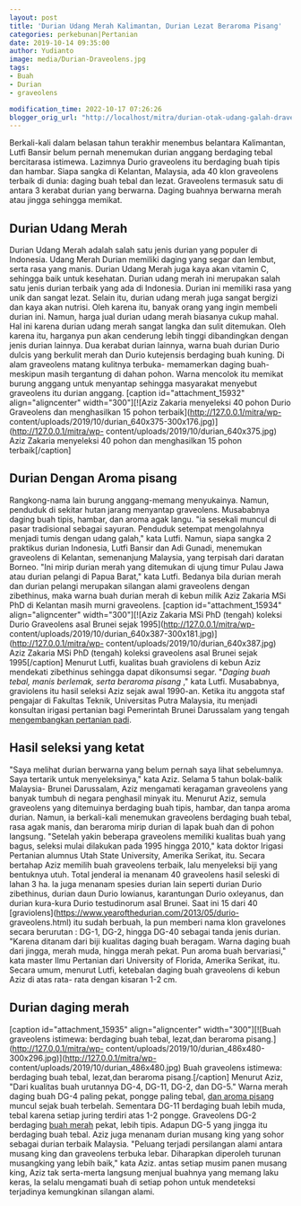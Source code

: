 ```yaml
---
layout: post
title: 'Durian Udang Merah Kalimantan, Durian Lezat Beraroma Pisang'
categories: perkebunan|Pertanian
date: 2019-10-14 09:35:00
author: Yudianto
image: media/Durian-Draveolens.jpg
tags:
- Buah
- Durian
- graveolens

modification_time: 2022-10-17 07:26:26
blogger_orig_url: "http://localhost/mitra/durian-otak-udang-galah-draveolens.html"
---
```


Berkali-kali dalam belasan tahun terakhir menembus belantara Kalimantan, Lutfi
Bansir belum pernah menemukan durian anggang berdaging tebal bercitarasa
istimewa. Lazimnya Durio graveolens itu berdaging buah tipis dan hambar. Siapa
sangka di Kelantan, Malaysia, ada 40 klon graveolens terbaik di dunia: daging
buah tebal dan lezat. Graveolens termasuk satu di antara 3 kerabat durian yang
berwarna. Daging buahnya berwarna merah atau jingga sehingga memikat.

## Durian Udang Merah

Durian Udang Merah adalah salah satu jenis durian yang populer di Indonesia.
Udang Merah Durian memiliki daging yang segar dan lembut, serta rasa yang
manis. Durian Udang Merah juga kaya akan vitamin C, sehingga baik untuk
kesehatan. Durian udang merah ini merupakan salah satu jenis durian terbaik
yang ada di Indonesia. Durian ini memiliki rasa yang unik dan sangat lezat.
Selain itu, durian udang merah juga sangat bergizi dan kaya akan nutrisi. Oleh
karena itu, banyak orang yang ingin membeli durian ini. Namun, harga jual
durian udang merah biasanya cukup mahal. Hal ini karena durian udang merah
sangat langka dan sulit ditemukan. Oleh karena itu, harganya pun akan
cenderung lebih tinggi dibandingkan dengan jenis durian lainnya. Dua kerabat
durian lainnya, warna buah durian Durio dulcis yang berkulit merah dan Durio
kutejensis berdaging buah kuning. Di alam graveolens matang kulitnya terbuka-
memamerkan daging buah-meskipun masih tergantung di dahan pohon. Warna
mencolok itu memikat burung anggang untuk menyantap sehingga masyarakat
menyebut graveolens itu durian anggang. [caption id="attachment_15932"
align="aligncenter" width="300"][![Aziz Zakaria menyeleksi 40 pohon Durio
Graveolens dan menghasilkan 15 pohon terbaik](http://127.0.0.1/mitra/wp-
content/uploads/2019/10/durian_640x375-300x176.jpg)](http://127.0.0.1/mitra/wp-
content/uploads/2019/10/durian_640x375.jpg) Aziz Zakaria menyeleksi 40 pohon
dan menghasilkan 15 pohon terbaik[/caption]

## Durian Dengan Aroma pisang

Rangkong-nama lain burung anggang-memang menyukainya. Namun, penduduk di
sekitar hutan jarang menyantap graveolens. Musababnya daging buah tipis,
hambar, dan aroma agak langu. "ia sesekali muncul di pasar tradisional sebagai
sayuran. Penduduk setempat mengolahnya menjadi tumis dengan udang galah," kata
Lutfi. Namun, siapa sangka 2 praktikus durian Indonesia, Lutfi Bansir dan Adi
Gunadi, menemukan graveolens di Kelantan, semenanjung Malaysia, yang terpisah
dari daratan Borneo. "Ini mirip durian merah yang ditemukan di ujung timur
Pulau Jawa atau durian pelangi di Papua Barat," kata Lutfi. Bedanya bila
durian merah dan durian pelangi merupakan silangan alami graveolens dengan
zibethinus, maka warna buah durian merah di kebun milik Aziz Zakaria MSi PhD
di Kelantan masih murni graveolens. [caption id="attachment_15934"
align="aligncenter" width="300"][![Aziz Zakaria MSi PhD \(tengah\) koleksi
Durio Graveolens asal Brunei sejak 1995](http://127.0.0.1/mitra/wp-
content/uploads/2019/10/durian_640x387-300x181.jpg)](http://127.0.0.1/mitra/wp-
content/uploads/2019/10/durian_640x387.jpg) Aziz Zakaria MSi PhD (tengah)
koleksi graveolens asal Brunei sejak 1995[/caption] Menurut Lutfi, kualitas
buah graviolens di kebun Aziz mendekati zibethinus sehingga dapat dikonsumsi
segar. "_Daging buah tebal, manis berlemak, serta beraroma pisang_ ," kata
Lutfi. Musababnya, graviolens itu hasil seleksi Aziz sejak awal 1990-an.
Ketika itu anggota staf pengajar di Fakultas Teknik, Universitas Putra
Malaysia, itu menjadi konsultan irigasi pertanian bagi Pemerintah Brunei
Darussalam yang tengah [mengembangkan pertanian
padi](http://127.0.0.1/mitra/biopestisida-pembasmi-hama-wereng.html).

## Hasil seleksi yang ketat

"Saya melihat durian berwarna yang belum pernah saya lihat sebelumnya. Saya
tertarik untuk menyeleksinya," kata Aziz. Selama 5 tahun bolak-balik Malaysia-
Brunei Darussalam, Aziz mengamati keragaman graveolens yang banyak tumbuh di
negara penghasil minyak itu. Menurut Aziz, semula graveolens yang ditemuinya
berdaging buah tipis, hambar, dan tanpa aroma durian. Namun, ia berkali-kali
menemukan graveolens berdaging buah tebal, rasa agak manis, dan beraroma mirip
durian di lapak buah dan di pohon langsung. "Setelah yakin beberapa graveolens
memiliki kualitas buah yang bagus, seleksi mulai dilakukan pada 1995 hingga
2010," kata doktor Irigasi Pertanian alumnus Utah State University, Amerika
Serikat, itu. Secara bertahap Aziz memilih buah graveolens terbaik, lalu
menyeleksi biji yang bentuknya utuh. Total jenderal ia menanam 40 graveolens
hasil seleski di lahan 3 ha. la juga menanam spesies durian lain seperti
durian Durio zibethinus, durian daun Durio lowianus, karantungan Durio
oxleyanus, dan durian kura-kura Durio testudinorum asal Brunei. Saat ini 15
dari 40 [graviolens](https://www.yearofthedurian.com/2013/05/durio-
graveolens.html) itu sudah berbuah, la pun memberi nama klon gravelones secara
berurutan : DG-1, DG-2, hingga DG-40 sebagai tanda jenis durian. "Karena
ditanam dari biji kualitas daging buah beragam. Warna daging buah dari jingga,
merah muda, hingga merah pekat. Pun aroma buah bervariasi," kata master Ilmu
Pertanian dari University of Florida, Amerika Serikat, itu. Secara umum,
menurut Lutfi, ketebalan daging buah graveolens di kebun Aziz di atas rata-
rata dengan kisaran 1-2 cm.

## Durian daging merah

[caption id="attachment_15935" align="aligncenter" width="300"][![Buah
graveolens istimewa: berdaging buah tebal, lezat,dan beraroma
pisang.](http://127.0.0.1/mitra/wp-
content/uploads/2019/10/durian_486x480-300x296.jpg)](http://127.0.0.1/mitra/wp-
content/uploads/2019/10/durian_486x480.jpg) Buah graveolens istimewa:
berdaging buah tebal, lezat,dan beraroma pisang.[/caption] Menurut Aziz, "Dari
kualitas buah urutannya DG-4, DG-11, DG-2, dan DG-5." Warna merah daging buah
DG-4 paling pekat, pongge paling tebal, [dan aroma
pisang](http://127.0.0.1/mitra/manfaat-dan-keuntungan-budidaya-pisang.html)
muncul sejak buah terbelah. Sementara DG-11 berdaging buah lebih muda, tebal
karena setiap juring terdiri atas 1-2 pongge. Graveolens DG-2 berdaging [buah
merah](http://127.0.0.1/mitra/topik/buah-merah "buah merah") pekat, lebih
tipis. Adapun DG-5 yang jingga itu berdaging buah tebal. Aziz juga menanam
durian musang king yang sohor sebagai durian terbaik Malaysia. "Peluang
terjadi persilangan alami antara musang king dan graveolens terbuka lebar.
Diharapkan diperoleh turunan musangking yang lebih baik," kata Aziz. antas
setiap musim panen musang king, Aziz tak serta-merta langsung menjual buahnya
yang memang laku keras, la selalu mengamati buah di setiap pohon untuk
mendeteksi terjadinya kemungkinan silangan alami.


